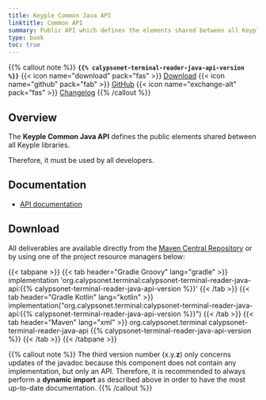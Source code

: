 ```yaml
---
title: Keyple Common Java API
linktitle: Common API
summary: Public API which defines the elements shared between all Keyple libraries.
type: book
toc: true
---
```


{{% callout note %}}
**`{{% calypsonet-terminal-reader-java-api-version %}}`**
<span class="component-metadata">{{< icon name="download" pack="fas" >}} [Download](#download)</span>
<span class="component-metadata">{{< icon name="github" pack="fab" >}} [GitHub](https://github.com/eclipse/keyple-common-java-api/)</span>
<span class="component-metadata">{{< icon name="exchange-alt" pack="fas" >}} [Changelog](https://github.com/eclipse/keyple-common-java-api/blob/main/CHANGELOG.md)</span>
{{% /callout %}}

## Overview

The **Keyple Common Java API** defines the public elements shared between all Keyple libraries.

Therefore, it must be used by all developers.

## Documentation

* [API documentation](https://calypsonet.github.io/keyple-common-java-api)
 
## Download

All deliverables are available directly from the [Maven Central Repository](https://search.maven.org/search?q=a:keyple-common-java-api) or by using one of the project resource managers below:

{{< tabpane >}}
{{< tab header="Gradle Groovy" lang="gradle" >}}
implementation 'org.calypsonet.terminal:calypsonet-terminal-reader-java-api:{{% calypsonet-terminal-reader-java-api-version %}}'
{{< /tab >}}
{{< tab header="Gradle Kotlin" lang="kotlin" >}}
implementation("org.calypsonet.terminal:calypsonet-terminal-reader-java-api:{{% calypsonet-terminal-reader-java-api-version %}}")
{{< /tab >}}
{{< tab header="Maven" lang="xml" >}}
<dependency>
  <groupId>org.calypsonet.terminal</groupId>
  <artifactId>calypsonet-terminal-reader-java-api</artifactId>
  <version>{{% calypsonet-terminal-reader-java-api-version %}}</version>
</dependency>
{{< /tab >}}
{{< /tabpane >}}

{{% callout note %}}
The third version number (x.y.**z**) only concerns updates of the javadoc because this component does not contain any implementation, but only an API.
Therefore, it is recommended to always perform a **dynamic import** as described above in order to have the most up-to-date documentation.
{{% /callout %}}
